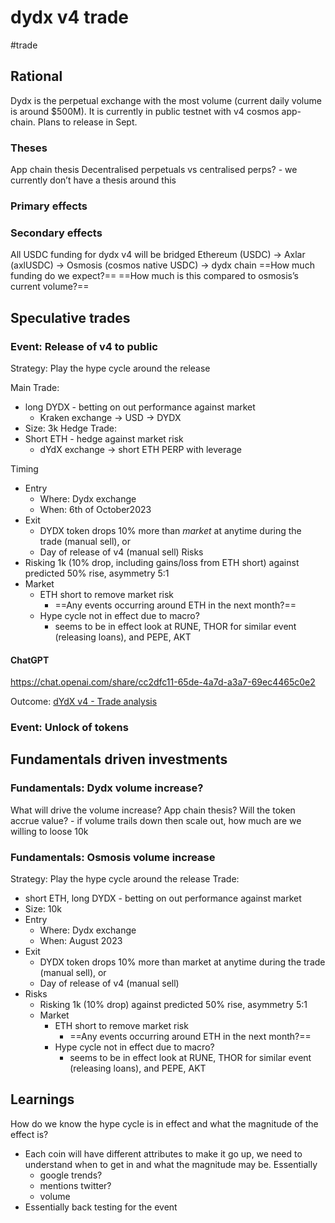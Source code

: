 # dydx v4 trade
#trade
## Rational
Dydx is the perpetual exchange with the most volume (current daily volume is around $500M). It is currently in public testnet with v4 cosmos app-chain. Plans to release in Sept.
### Theses
App chain thesis
Decentralised perpetuals vs centralised perps? - we currently don’t have a thesis around this
### Primary effects
### Secondary effects
All USDC funding for dydx v4 will be bridged Ethereum (USDC) -> Axlar (axlUSDC) -> Osmosis (cosmos native USDC) -> dydx chain
==How much funding do we expect?==
==How much is this compared to osmosis’s current volume?==
## Speculative trades
### Event: Release of v4 to public
Strategy: Play the hype cycle around the release

Main Trade:
* long DYDX - betting on out performance against market
  * Kraken exchange -> USD -> DYDX
* Size: 3k
Hedge Trade:
* Short ETH - hedge against market risk
  * dYdX exchange -> short ETH PERP with leverage

Timing
* Entry
  * Where: Dydx exchange
  * When: 6th of October2023
* Exit
  * DYDX token drops 10% more than _market_ at anytime during the trade (manual sell), or
  * Day of release of v4 (manual sell)
Risks
* Risking 1k (10% drop, including gains/loss from ETH short) against predicted 50% rise, asymmetry 5:1
* Market
  * ETH short to remove market risk
    * ==Any events occurring around ETH in the next month?==
  * Hype cycle not in effect due to macro?
    * seems to be in effect look at RUNE, THOR for similar event (releasing loans), and PEPE, AKT

#### ChatGPT  
https://chat.openai.com/share/cc2dfc11-65de-4a7d-a3a7-69ec4465c0e2

Outcome: 
[dYdX v4 - Trade analysis](https://docs.google.com/spreadsheets/d/102WYbB16gpsN8r-VgeExJZ-og74Dvm69upJ0Yb-XWno/edit#gid=0)

### Event: Unlock of tokens

## Fundamentals driven investments
### Fundamentals: Dydx volume increase?
What will drive the volume increase? App chain thesis?
Will the token accrue value? - if volume trails down then scale out, how much are we willing to loose 10k
### Fundamentals: Osmosis volume increase
Strategy: Play the hype cycle around the release
Trade:
* short ETH, long DYDX - betting on out performance against market
* Size: 10k
* Entry
  * Where: Dydx exchange
  * When: August 2023
* Exit
  * DYDX token drops 10% more than market at anytime during the trade (manual sell), or
  * Day of release of v4 (manual sell)
* Risks
  * Risking 1k (10% drop) against predicted 50% rise, asymmetry 5:1
  * Market
    * ETH short to remove market risk
      * ==Any events occurring around ETH in the next month?==
    * Hype cycle not in effect due to macro?
      * seems to be in effect look at RUNE, THOR for similar event (releasing loans), and PEPE, AKT
## Learnings

How do we know the hype cycle is in effect and what the magnitude of the effect is?
* Each coin will have different attributes to make it go up, we need to understand when to get in and what the magnitude may be. Essentially
  * google trends?
  * mentions twitter?
  * volume
* Essentially back testing for the event 






